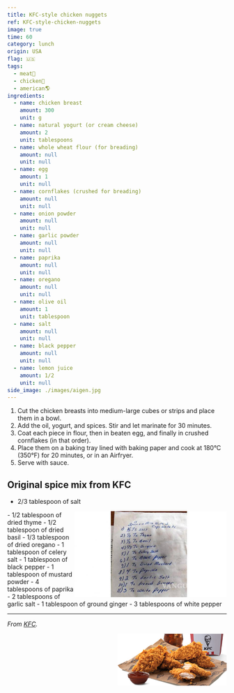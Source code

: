 ```yaml
---
title: KFC-style chicken nuggets
ref: KFC-style-chicken-nuggets
image: true
time: 60
category: lunch
origin: USA
flag: 🇺🇸
tags:
  - meat🥩
  - chicken🍗
  - american🌎
ingredients:
  - name: chicken breast
    amount: 300
    unit: g
  - name: natural yogurt (or cream cheese)
    amount: 2
    unit: tablespoons
  - name: whole wheat flour (for breading)
    amount: null
    unit: null
  - name: egg
    amount: 1
    unit: null
  - name: cornflakes (crushed for breading)
    amount: null
    unit: null
  - name: onion powder
    amount: null
    unit: null
  - name: garlic powder
    amount: null
    unit: null
  - name: paprika
    amount: null
    unit: null
  - name: oregano
    amount: null
    unit: null
  - name: olive oil
    amount: 1
    unit: tablespoon
  - name: salt
    amount: null
    unit: null
  - name: black pepper
    amount: null
    unit: null
  - name: lemon juice
    amount: 1/2
    unit: null
side_image: ./images/aigen.jpg
---
```


1. Cut the chicken breasts into medium-large cubes or strips and place them in a bowl.
2. Add the oil, yogurt, and spices. Stir and let marinate for 30 minutes.
3. Coat each piece in flour, then in beaten egg, and finally in crushed cornflakes (in that order).
4. Place them on a baking tray lined with baking paper and cook at 180°C (350°F) for 20 minutes, or in an Airfryer.
5. Serve with sauce.

## Original spice mix from KFC
- 2/3 tablespoon of salt
<img src="images/original_receipt.jpg" title="Original spice mix from KFC" alt="Original spice mix from KFC" style="width:350px; float:right;"/>
- 1/2 tablespoon of dried thyme
- 1/2 tablespoon of dried basil
- 1/3 tablespoon of dried oregano
- 1 tablespoon of celery salt
- 1 tablespoon of black pepper
- 1 tablespoon of mustard powder
- 4 tablespoons of paprika
- 2 tablespoons of garlic salt
- 1 tablespoon of ground ginger
- 3 tablespoons of white pepper

---

_From [KFC](https://www.kfc.es/)._

<img src="images/kfc_chicken_nuggets.png" style="width:250px; float:right;"/>